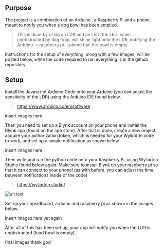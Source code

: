 ## **Purpose**
The project is a combination of an Arduino , a Raspberry Pi and a phone, meant to notify you when a dog bowl has been emptied. 
>This is done by using an LDR and an LED; the LED. when unobstructed by dog food, will shine light onto the LDR, notifying the Arduino -> raspberry pi ->phone that the bowl is empty.

 Instructions for the setup of everything, along with a few images, will be posted below, while the code required to run everything is in the github repository.
## **Setup**
Install the Javascript Arduino Code onto your Arduino (you can adjust the sensitivity of the LDR) using the Arduino IDE found below.
>https://www.arduino.cc/en/software

insert images here


Then you need to set up a Blynk account on your phone and install the Blynk app (found on the app store). After that is done, create a new project, acquire your authorization token, which is needed for your Wyliodrin code to work, and set up a simple notification as shown below.

insert images here

Then write and run the python code onto your Raspberry Pi, using Wyliodrin Studio found below again. Make sure to install Blynk on your raspberry pi so that it can connect to your phone! (as with before, you can adjust the time between notifications inside of the code)
>   https://wyliodrin.studio/

![alt text](https://github.com/20094523/project2/tree/master/images/arduino.png "Logo Title Text 1")

Set up your breadboard, arduino and raspberry pi as shown in the images below.

insert images here yet again

After all of this has been set up, your app will notify you when the LDR is unobstructed (food bowl is empty).

final images thank god
